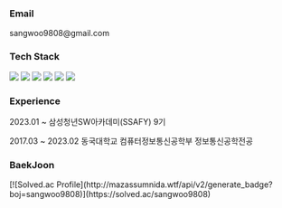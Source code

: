 <h3>Email</h3>
<p>sangwoo9808@gmail.com</p>

<h3>Tech Stack</h3>
<p><img src="https://img.shields.io/badge/Java-007396?style=flat-square&logo=Java&logoColor=white"/> <img src="https://img.shields.io/badge/Spring-6DB33F?style=flat-square&logo=Spring&logoColor=white"/> <img src="https://img.shields.io/badge/Spring Boot-6DB33F?style=flat-square&logo=Spring Boot&logoColor=white"/> <img src="https://img.shields.io/badge/MySQL-4479A1?style=flat-square&logo=MySQL&logoColor=white"/> <img src="https://img.shields.io/badge/Python-3776AB?style=flat-square&logo=Python&logoColor=white"/> <img src="https://img.shields.io/badge/JavaScript-F7DF1E?style=flat-square&logo=JavaScript&logoColor=white"/></p>

<h3>Experience</h3>
<p>2023.01 ~ 삼성청년SW아카데미(SSAFY) 9기</p>
<p>2017.03 ~ 2023.02 동국대학교 컴퓨터정보통신공학부 정보통신공학전공</p>

<h3>BaekJoon</h3>
[![Solved.ac Profile](http://mazassumnida.wtf/api/v2/generate_badge?boj=sangwoo9808)](https://solved.ac/sangwoo9808)
